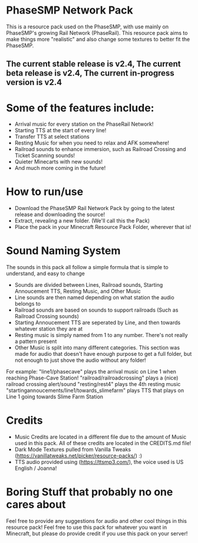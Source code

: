 # PhaseSMP Network Pack
This is a resource pack used on the PhaseSMP, with use mainly on PhaseSMP's growing Rail Network (PhaseRail). This resource pack aims to make things more "realistic" and also change some textures to better fit the PhaseSMP.

## The current stable release is v2.4, The current beta release is v2.4, The current in-progress version is v2.4

# Some of the features include:
- Arrival music for every station on the PhaseRail Network!
- Starting TTS at the start of every line!
- Transfer TTS at select stations
- Resting Music for when you need to relax and AFK somewhere!
- Railroad sounds to enhance immersion, such as Railroad Crossing and Ticket Scanning sounds!
- Quieter Minecarts with new sounds!
- And much more coming in the future!

# How to run/use
- Download the PhaseSMP Rail Network Pack by going to the latest release and downloading the source!
- Extract, revealing a new folder. (We'll call this the Pack)
- Place the pack in your Minecraft Resource Pack Folder, wherever that is!

# Sound Naming System
The sounds in this pack all follow a simple formula that is simple to understand, and easy to change

 - Sounds are divided between Lines, Railroad sounds, Starting Annoucement TTS, Resting Music, and Other Music
 - Line sounds are then named depending on what station the audio belongs to
 - Railroad sounds are based on sounds to support railroads (Such as Railroad Crossing sounds)
 - Starting Annoucement TTS are seperated by Line, and then towards whatever station they are at
 - Resting music is simply named from 1 to any number. There's not really a pattern present
 - Other Music is split into many different categories. This section was made for audio that doesn't have enough purpose to get a full folder, but not enough to just shove the audio without any folder!

For example:
"line1/phasecave" plays the arrival music on Line 1 when reaching Phase-Cave Station!
"railroad/railroadcrossing" plays a (nice) railroad crossing alert/sound
"resting/rest4" plays the 4th resting music
"startingannoucements/line1/towards_slimefarm" plays TTS that plays on Line 1 going towards Slime Farm Station

# Credits
 - Music Credits are located in a different file due to the amount of Music used in this pack. All of these credits are located in the CREDITS.md file!
 - Dark Mode Textures pulled from Vanilla Tweaks (https://vanillatweaks.net/picker/resource-packs/) :)
 - TTS audio provided using (https://ttsmp3.com/), the voice used is US English / Joanna!

# Boring Stuff that probably no one cares about

Feel free to provide any suggestions for audio and other cool things in this resource pack!
Feel free to use this pack for whatever you want in Minecraft, but please do provide credit if you use this pack on your server!
